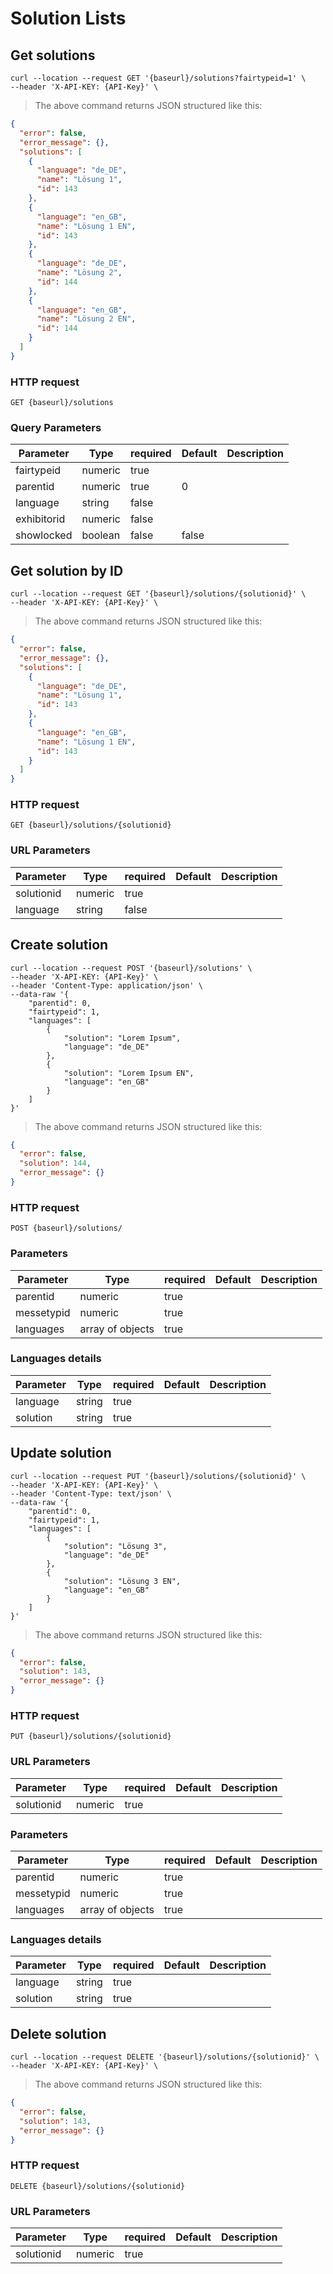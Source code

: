# Solution Lists

## Get solutions

```shell
curl --location --request GET '{baseurl}/solutions?fairtypeid=1' \
--header 'X-API-KEY: {API-Key}' \
```

> The above command returns JSON structured like this:

```json
{
  "error": false,
  "error_message": {},
  "solutions": [
    {
      "language": "de_DE",
      "name": "Lösung 1",
      "id": 143
    },
    {
      "language": "en_GB",
      "name": "Lösung 1 EN",
      "id": 143
    },
    {
      "language": "de_DE",
      "name": "Lösung 2",
      "id": 144
    },
    {
      "language": "en_GB",
      "name": "Lösung 2 EN",
      "id": 144
    }
  ]
}
```

### HTTP request

`GET {baseurl}/solutions`

### Query Parameters

Parameter | Type | required | Default | Description
--------- | ---- | -------- | ------- | -----------
fairtypeid | numeric | true |
parentid | numeric | true | 0
language | string | false
exhibitorid | numeric | false
showlocked | boolean | false | false 


## Get solution by ID
```shell
curl --location --request GET '{baseurl}/solutions/{solutionid}' \
--header 'X-API-KEY: {API-Key}' \
```

> The above command returns JSON structured like this:

```json
{
  "error": false,
  "error_message": {},
  "solutions": [
    {
      "language": "de_DE",
      "name": "Lösung 1",
      "id": 143
    },
    {
      "language": "en_GB",
      "name": "Lösung 1 EN",
      "id": 143
    }
  ]
}
```

### HTTP request

`GET {baseurl}/solutions/{solutionid}`

### URL Parameters

Parameter | Type | required | Default | Description
--------- | ---- | -------- | ------- | -----------
solutionid | numeric | true |
language | string | false |

## Create solution

```shell
curl --location --request POST '{baseurl}/solutions' \
--header 'X-API-KEY: {API-Key}' \
--header 'Content-Type: application/json' \
--data-raw '{
    "parentid": 0,
    "fairtypeid": 1,
    "languages": [
        {
            "solution": "Lorem Ipsum",
            "language": "de_DE"
        },
        {
            "solution": "Lorem Ipsum EN",
            "language": "en_GB"
        }
    ]
}'
```

> The above command returns JSON structured like this:

```json
{
  "error": false,
  "solution": 144,
  "error_message": {}
}
```

### HTTP request

`POST {baseurl}/solutions/`

### Parameters

Parameter | Type | required | Default | Description
--------- | ---- | -------- | ------- | -----------
parentid | numeric | true | | |
messetypid | numeric | true | | |
languages | array of objects | true | |

### Languages details

| Parameter            | Type    | required | Default | Description |
| -------------------- | ------- | -------- | ------- | ----------- |
| language            | string | true    |       |
| solution           | string | true    |         |

## Update solution

```shell
curl --location --request PUT '{baseurl}/solutions/{solutionid}' \
--header 'X-API-KEY: {API-Key}' \
--header 'Content-Type: text/json' \
--data-raw '{
    "parentid": 0,
    "fairtypeid": 1,
    "languages": [
        {
            "solution": "Lösung 3",
            "language": "de_DE"
        },
        {
            "solution": "Lösung 3 EN",
            "language": "en_GB"
        }
    ]
}'
```
> The above command returns JSON structured like this:

```json
{
  "error": false,
  "solution": 143,
  "error_message": {}
}
```

### HTTP request

`PUT {baseurl}/solutions/{solutionid}`

### URL Parameters
Parameter | Type | required | Default | Description
--------- | ---- | -------- | ------- | -----------
solutionid | numeric | true |


### Parameters

Parameter | Type | required | Default | Description
--------- | ---- | -------- | ------- | -----------
parentid | numeric | true | | |
messetypid | numeric | true | | |
languages | array of objects | true | |

### Languages details

| Parameter            | Type    | required | Default | Description |
| -------------------- | ------- | -------- | ------- | ----------- |
| language            | string | true    |       |
| solution           | string | true    |         |

## Delete solution

```shell
curl --location --request DELETE '{baseurl}/solutions/{solutionid}' \
--header 'X-API-KEY: {API-Key}' \
```

> The above command returns JSON structured like this:

```json
{
  "error": false,
  "solution": 143,
  "error_message": {}
}
```

### HTTP request

`DELETE {baseurl}/solutions/{solutionid}`

### URL Parameters
Parameter | Type | required | Default | Description
--------- | ---- | -------- | ------- | -----------
solutionid | numeric | true |

